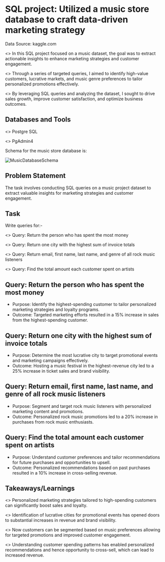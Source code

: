 # SQL project: Utilized a music store database to craft data-driven marketing strategy

Data Source: kaggle.com

<> In this SQL project focused on a music dataset, the goal was to extract actionable insights to enhance marketing strategies and customer engagement.

<> Through a series of targeted queries, I aimed to identify high-value customers, lucrative markets, and music genre preferences to tailor personalized promotions effectively.

<> By leveraging SQL queries and analyzing the dataset, I sought to drive sales growth, improve customer satisfaction, and optimize business outcomes.



## Databases and Tools

<> Postgre SQL

<> PgAdmin4

Schema for the music store database is:

![MusicDatabaseSchema](https://github.com/subhopriyodas1997/Music_Project-SQL/assets/120428930/c9358033-7657-4a5d-ad53-ccb5a57069e9)
## Problem Statement

The task involves conducting SQL queries on a music project dataset to extract valuable insights for marketing strategies and customer engagement.
## Task

Write queries for:-

<> Query: Return the person who has spent the most money

<> Query: Return one city with the highest sum of invoice totals

<> Query: Return email, first name, last name, and genre of all rock music listeners

<> Query: Find the total amount each customer spent on artists
## Query: Return the person who has spent the most money

- Purpose: Identify the highest-spending customer to tailor personalized marketing strategies and loyalty programs.
- Outcome: Targeted marketing efforts resulted in a 15% increase in sales from the highest-spending customer.
## Query: Return one city with the highest sum of invoice totals

- Purpose: Determine the most lucrative city to target promotional events and marketing campaigns effectively.
- Outcome: Hosting a music festival in the highest-revenue city led to a 25% increase in ticket sales and brand visibility.
## Query: Return email, first name, last name, and genre of all rock music listeners

- Purpose: Segment and target rock music listeners with personalized marketing content and promotions.
- Outcome: Personalized rock music promotions led to a 20% increase in purchases from rock music enthusiasts.
## Query: Find the total amount each customer spent on artists

- Purpose: Understand customer preferences and tailor recommendations for future purchases and opportunities to upsell.
- Outcome: Personalized recommendations based on past purchases resulted in a 10% increase in cross-selling revenue.
## Takeaways/Learnings

<> Personalized marketing strategies tailored to high-spending customers can significantly boost sales and loyalty.

<> Identification of lucrative cities for promotional events has opened doors to substantial increases in revenue and brand visibility.

<> Now customers can be segmented based on music preferences allowing for targeted promotions and improved customer engagement.

<> Understanding customer spending patterns has enabled personalized recommendations and hence opportunity to cross-sell, which can lead to increased revenue.

 


 


